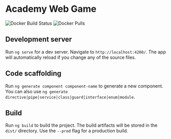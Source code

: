 # Academy Web Game

![Docker Build Status](https://img.shields.io/docker/cloud/build/beeracademy/game?style=for-the-badge)
![Docker Pulls](https://img.shields.io/docker/pulls/beeracademy/game?style=for-the-badge)

## Development server

Run `ng serve` for a dev server. Navigate to `http://localhost:4200/`. The app will automatically reload if you change any of the source files.

## Code scaffolding

Run `ng generate component component-name` to generate a new component. You can also use `ng generate directive|pipe|service|class|guard|interface|enum|module`.

## Build

Run `ng build` to build the project. The build artifacts will be stored in the `dist/` directory. Use the `--prod` flag for a production build.
